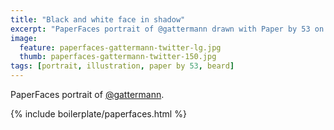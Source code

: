```yaml
---
title: "Black and white face in shadow"
excerpt: "PaperFaces portrait of @gattermann drawn with Paper by 53 on an iPad."
image: 
  feature: paperfaces-gattermann-twitter-lg.jpg
  thumb: paperfaces-gattermann-twitter-150.jpg
tags: [portrait, illustration, paper by 53, beard]
---
```


PaperFaces portrait of [@gattermann](http://twitter.com/gattermann).

{% include boilerplate/paperfaces.html %}